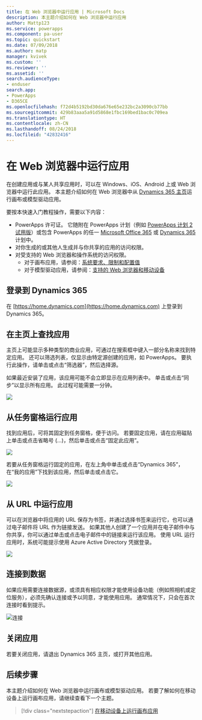 ```yaml
---
title: 在 Web 浏览器中运行应用 | Microsoft Docs
description: 本主题介绍如何在 Web 浏览器中运行应用
author: Mattp123
ms.service: powerapps
ms.component: pa-user
ms.topic: quickstart
ms.date: 07/09/2018
ms.author: matp
manager: kvivek
ms.custom: ''
ms.reviewer: ''
ms.assetid: ''
search.audienceType:
- enduser
search.app:
- PowerApps
- D365CE
ms.openlocfilehash: f72d4b5192bd30da676e65e232bc2a3090cb77bb
ms.sourcegitcommit: 429b83aaa5a91d5868e1fbc169bed1bac0c709ea
ms.translationtype: HT
ms.contentlocale: zh-CN
ms.lasthandoff: 08/24/2018
ms.locfileid: "42832416"
---
```

# <a name="run-an-app-in-a-web-browser"></a>在 Web 浏览器中运行应用
在创建应用或与某人共享应用时，可以在 Windows、iOS、Android 上或 Web 浏览器中运行此应用。 本主题介绍如何在 Web 浏览器中从 [Dynamics 365 主页](https://home.dynamics.com)运行画布或模型驱动应用。

要按本快速入门教程操作，需要以下内容：
- PowerApps 许可证。 它随附在 PowerApps 计划（例如 [PowerApps 计划 2 试用版](https://docs.microsoft.com/powerapps/maker/signup-for-powerapps)）或包含 PowerApps 的任一 [Microsoft Office 365](https://signup.microsoft.com/Signup?OfferId=467eab54-127b-42d3-b046-3844b860bebf&dl=O365_BUSINESS_PREMIUM&ali=1) 或 [Dynamics 365](https://dynamics.microsoft.com/pricing/) 计划中。 
- 对你生成的或其他人生成并与你共享的应用的访问权限。
- 对受支持的 Web 浏览器和操作系统的访问权限。
   - 对于画布应用，请参阅：[系统要求、限制和配置值](../maker/canvas-apps/limits-and-config.md)
   - 对于模型驱动应用，请参阅：[支持的 Web 浏览器和移动设备](https://docs.microsoft.com/dynamics365/customer-engagement/admin/supported-web-browsers-and-mobile-devices)


## <a name="sign-in-to-dynamics-365"></a>登录到 Dynamics 365
在 [https://home.dynamics.com](https://home.dynamics.com) 上登录到 Dynamics 365。

## <a name="find-an-app-on-the-home-page"></a>在主页上查找应用
主页上可能显示多种类型的商业应用，可通过在搜索框中键入一部分名称来找到特定应用。 还可以筛选列表，仅显示由特定源创建的应用，如 PowerApps。 要执行此操作，请单击或点击“筛选器”，然后选择源。

如果最近安装了应用，该应用可能不会立即显示在应用列表中。 单击或点击“同步”以显示所有应用。 此过程可能需要一分钟。

![](./media/run-app-browser/dynamics-365-home.png)

## <a name="run-an-app-from-the-task-pane"></a>从任务窗格运行应用
找到应用后，可将其固定到任务窗格，便于访问。 若要固定应用，请在应用磁贴上单击或点击省略号 (...)，然后单击或点击“固定此应用”。

![](./media/run-app-browser/homepage-pin.png)

若要从任务窗格运行固定的应用，在左上角中单击或点击“Dynamics 365”，在“我的应用”下找到该应用，然后单击或点击它。

![](./media/run-app-browser/taskpane.png)

## <a name="run-an-app-from-a-url"></a>从 URL 中运行应用
可以在浏览器中将应用的 URL 保存为书签，并通过选择书签来运行它，也可以通过电子邮件将 URL 作为链接发送。 如果其他人创建了一个应用并在电子邮件中与你共享，你可以通过单击或点击电子邮件中的链接来运行该应用。 使用 URL 运行应用时，系统可能提示使用 Azure Active Directory 凭据登录。

![](./media/run-app-browser/web-login.png)

## <a name="connect-to-data"></a>连接到数据
如果应用需要连接数据源，或须具有相应权限才能使用设备功能（例如照相机或定位服务），必须先确认连接或予以同意，才能使用应用。 通常情况下，只会在首次连接时看到提示。

![连接](./media/run-app-browser/app-connection.png)

## <a name="close-an-app"></a>关闭应用
若要关闭应用，请退出 Dynamics 365 主页，或打开其他应用。

## <a name="next-steps"></a>后续步骤
本主题介绍如何在 Web 浏览器中运行画布或模型驱动应用。 若要了解如何在移动设备上运行画布应用，请继续查看下一个主题。

> [!div class="nextstepaction"]
> [在移动设备上运行画布应用](run-app-client.md)
